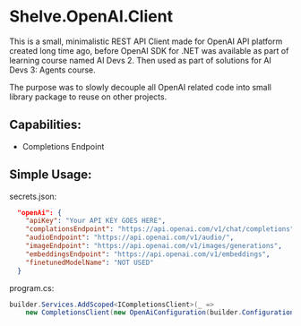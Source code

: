 # Shelve.OpenAI.Client

This is a small, minimalistic REST API Client made for OpenAI API platform created long time ago, before OpenAI SDK for .NET was available as part of learning course named AI Devs 2. Then used as part of solutions for AI Devs 3: Agents course.

The purpose was to slowly decouple all OpenAI related code into small library package to reuse on other projects.

## Capabilities:
- Completions Endpoint

## Simple Usage:

secrets.json:
```json
  "openAi": {
    "apiKey": "Your API KEY GOES HERE",
    "complationsEndpoint": "https://api.openai.com/v1/chat/completions",
    "audioEndpoint": "https://api.openai.com/v1/audio/",
    "imageEndpoint": "https://api.openai.com/v1/images/generations",
    "embeddingsEndpoint": "https://api.openai.com/v1/embeddings",
    "finetunedModelName": "NOT USED"
  }
```

program.cs:
```csharp
builder.Services.AddScoped<ICompletionsClient>(_ =>
    new CompletionsClient(new OpenAiConfiguration(builder.Configuration)));
```